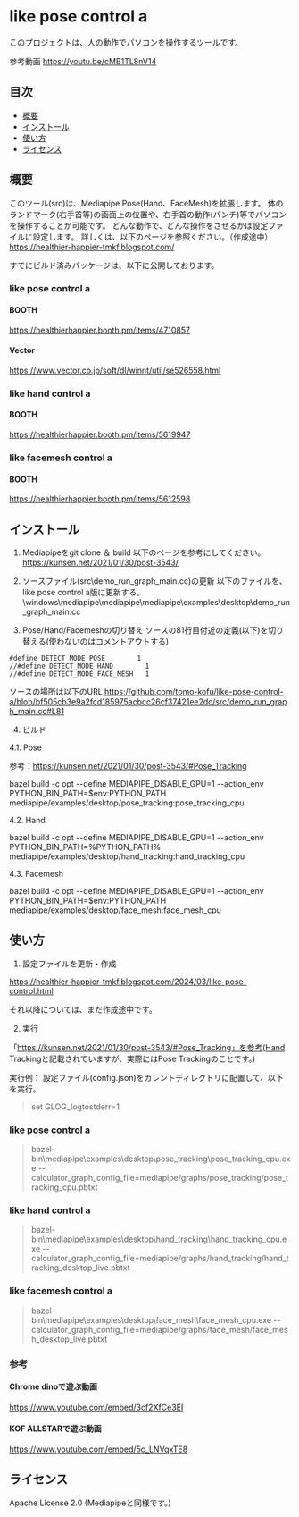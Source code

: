 # like pose control a

このプロジェクトは、人の動作でパソコンを操作するツールです。

参考動画
https://youtu.be/cMB1TL8nV14


## 目次
- [概要](#概要)
- [インストール](#インストール)
- [使い方](#使い方)
- [ライセンス](#ライセンス)


## 概要
このツール(src)は、Mediapipe Pose(Hand、FaceMesh)を拡張します。
体のランドマーク(右手首等)の画面上の位置や、右手首の動作(パンチ)等でパソコンを操作することが可能です。
どんな動作で、どんな操作をさせるかは設定ファイルに設定します。
詳しくは、以下のページを参照ください。（作成途中）
  https://healthier-happier-tmkf.blogspot.com/

すでにビルド済みパッケージは、以下に公開しております。
### like pose control a
#### BOOTH
https://healthierhappier.booth.pm/items/4710857
#### Vector
https://www.vector.co.jp/soft/dl/winnt/util/se526558.html

### like hand control a
#### BOOTH
https://healthierhappier.booth.pm/items/5619947

### like facemesh control a
#### BOOTH
https://healthierhappier.booth.pm/items/5612598

## インストール

1. Mediapipeをgit clone ＆ build
以下のページを参考にしてください。
https://kunsen.net/2021/01/30/post-3543/


2. ソースファイル(src\demo_run_graph_main.cc)の更新
以下のファイルを、like pose control a版に更新する。
  <mediapipe-python-sample-main>\windows\mediapipe\mediapipe\mediapipe\examples\desktop\demo_run_graph_main.cc

3. Pose/Hand/Facemeshの切り替え
ソースの81行目付近の定義(以下)を切り替える(使わないのはコメントアウトする)

```
#define DETECT_MODE_POSE        1
//#define DETECT_MODE_HAND        1
//#define DETECT_MODE_FACE_MESH   1
```

ソースの場所は以下のURL
https://github.com/tomo-kofu/like-pose-control-a/blob/bf505cb3e9a2fcd185975acbcc26cf37421ee2dc/src/demo_run_graph_main.cc#L81

4. ビルド

4.1. Pose

参考：https://kunsen.net/2021/01/30/post-3543/#Pose_Tracking

bazel build -c opt --define MEDIAPIPE_DISABLE_GPU=1 --action_env PYTHON_BIN_PATH=$env:PYTHON_PATH mediapipe/examples/desktop/pose_tracking:pose_tracking_cpu

4.2. Hand

bazel build -c opt --define MEDIAPIPE_DISABLE_GPU=1 --action_env PYTHON_BIN_PATH=%PYTHON_PATH% mediapipe/examples/desktop/hand_tracking:hand_tracking_cpu

4.3. Facemesh

bazel build -c opt --define MEDIAPIPE_DISABLE_GPU=1 --action_env PYTHON_BIN_PATH=$env:PYTHON_PATH mediapipe/examples/desktop/face_mesh:face_mesh_cpu


## 使い方

1. 設定ファイルを更新・作成

https://healthier-happier-tmkf.blogspot.com/2024/03/like-pose-control.html

それ以降については、まだ作成途中です。

2. 実行

「https://kunsen.net/2021/01/30/post-3543/#Pose_Tracking」を参考(Hand Trackingと記載されていますが、実際にはPose Trackingのことです。)

実行例：
設定ファイル(config.json)をカレントディレクトリに配置して、以下を実行。
> set GLOG_logtostderr=1 

### like pose control a
> bazel-bin\mediapipe\examples\desktop\pose_tracking\pose_tracking_cpu.exe   --calculator_graph_config_file=mediapipe/graphs/pose_tracking/pose_tracking_cpu.pbtxt

### like hand control a
> bazel-bin\mediapipe\examples\desktop\hand_tracking\hand_tracking_cpu.exe --calculator_graph_config_file=mediapipe/graphs/hand_tracking/hand_tracking_desktop_live.pbtxt

### like facemesh control a
> bazel-bin\mediapipe\examples\desktop\face_mesh\face_mesh_cpu.exe --calculator_graph_config_file=mediapipe/graphs/face_mesh/face_mesh_desktop_live.pbtxt

### 参考

#### Chrome dinoで遊ぶ動画
https://www.youtube.com/embed/3cf2XfCe3EI

#### KOF ALLSTARで遊ぶ動画
https://www.youtube.com/embed/5c_LNVqxTE8


## ライセンス

Apache License 2.0
(Mediapipeと同様です。)


